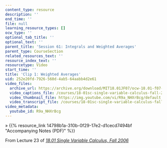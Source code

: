 ```yaml
---
content_type: resource
description: ''
end_time: ''
file: null
learning_resource_types: []
ocw_type: ''
optional_tab_title: ''
optional_text: ''
parent_title: 'Session 61: Integrals and Weighted Averages'
parent_type: CourseSection
related_resources_text: ''
resource_index_text: ''
resourcetype: Video
start_time: ''
title: 'Clip 1: Weighted Averages'
uid: 252e20fd-7926-560d-4ab5-64aabb4d2e61
video_files:
  archive_url: https://archive.org/download/MIT18.01JF07/ocw-18.01-f07-lec23_300k.mp4
  video_captions_file: /courses/18-01sc-single-variable-calculus-fall-2010/38daabe4702b5cdfaabd1d7157276667_R9a_NHXrBcg.vtt
  video_thumbnail_file: https://img.youtube.com/vi/R9a_NHXrBcg/default.jpg
  video_transcript_file: /courses/18-01sc-single-variable-calculus-fall-2010/733349686d61b0eec88cec39c7c3695c_R9a_NHXrBcg.pdf
video_metadata:
  youtube_id: R9a_NHXrBcg
---
```


» {{% resource_link 14798b1a-310b-0f29-17e2-d1cecd7494bf "Accompanying Notes (PDF)" %}}

From Lecture 23 of [_18.01 Single Variable Calculus, Fall 2006_](/courses/18-01-single-variable-calculus-fall-2006/video_galleries/video-lectures)